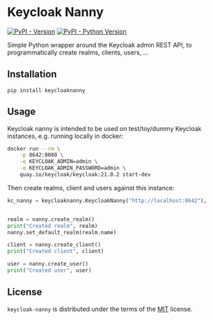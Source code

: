 
# Keycloak Nanny

[![PyPI - Version](https://img.shields.io/pypi/v/keycloaknanny.svg)](https://pypi.org/project/keycloaknanny)
[![PyPI - Python Version](https://img.shields.io/pypi/pyversions/keycloaknanny.svg)](https://pypi.org/project/keycloaknanny)


Simple Python wrapper around the Keycloak admin REST API,
to programmatically create realms, clients, users, ...

## Installation

```console
pip install keycloaknanny
```

## Usage

Keycloak nanny is intended to be used on test/toy/dummy Keycloak instances,
e.g. running locally in docker:

```bash
docker run --rm \
    -p 8642:8080 \
    -e KEYCLOAK_ADMIN=admin \
    -e KEYCLOAK_ADMIN_PASSWORD=admin \
    quay.io/keycloak/keycloak:21.0.2 start-dev
```

Then create realms, client and users against this instance:

```python
kc_nanny = keycloaknanny.KeycloakNanny("http://localhost:8642"),


realm = nanny.create_realm()
print("Created realm", realm)
nanny.set_default_realm(realm.name)

client = nanny.create_client()
print("Created client", client)

user = nanny.create_user()
print("Created user", user)

```

## License

`keycloak-nanny` is distributed under the terms of the [MIT](https://spdx.org/licenses/MIT.html) license.
